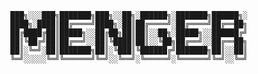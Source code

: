       ███╗░░░███╗███████╗███╗░░██╗░██████╗░███████╗██████╗░
      ████╗░████║██╔════╝████╗░██║██╔════╝░██╔════╝██╔══██╗
      ██╔████╔██║█████╗░░██╔██╗██║██║░░██╗░█████╗░░██████╔╝
      ██║╚██╔╝██║██╔══╝░░██║╚████║██║░░╚██╗██╔══╝░░██╔══██╗
      ██║░╚═╝░██║███████╗██║░╚███║╚██████╔╝███████╗██║░░██║
      ╚═╝░░░░░╚═╝╚══════╝╚═╝░░╚══╝░╚═════╝░╚══════╝╚═╝░░╚═╝


                        



